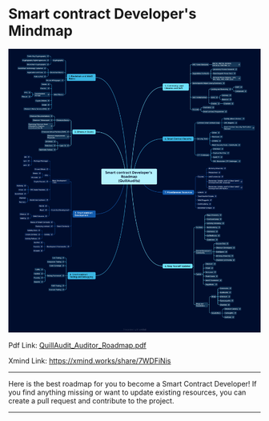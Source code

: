 # Smart contract Developer's Mindmap


![](data/smart-contract-developers-roadmap.png)

Pdf Link: [QuillAudit_Auditor_Roadmap.pdf](data/smart-contract-developers-roadmap.pdf)

Xmind Link: https://xmind.works/share/7WDFiNis

---
Here is the best roadmap for you to become a Smart Contract Developer!
If you find anything missing or want to update existing resources, you can create a pull request and contribute to the project.


---
